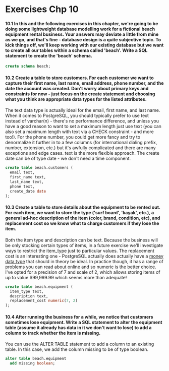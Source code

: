 # Exercises Chp 10

#### 10.1 In this and the following exercises in this chapter, we're going to be doing some lightweight database modelling work for a fictional beach equipment rental business. Your answers may deviate a little from mine as we go, and that's fine - database design is a quite subjective topic. To kick things off, we'll keep working with our existing database but we want to create all our tables within a schema called 'beach'. Write a SQL statement to create the 'beach' schema.

```sql
create schema beach;
```

#### 10.2 Create a table to store customers. For each customer we want to capture their first name, last name, email address, phone number, and the date the account was created. Don't worry about primary keys and constraints for now - just focus on the create statement and choosing what you think are appropriate data types for the listed attributes.

The text data type is actually ideal for the email, first name, and last name. When it comes to PostgreSQL, you should typically prefer to use text instead of varchar(n) - there's no performance difference, and unless you have a good reason to want to set a maximum length just use text (you can also set a maximum length with text via a CHECK constraint - and more too!). For the phone number, you could get more fancy and try to denormalize it further in to a few columns (for international dialing prefix, number, extension, etc.) but it's awfully complicated and there are many exceptions and edge cases. text is the more flexible approach. The create date can be of type date - we don't need a time component. 

```sql
create table beach.customers (
  email text,
  first_name text,
  last_name text,
  phone text,
  create_date date
);
```

#### 10.3 Create a table to store details about the equipment to be rented out. For each item, we want to store the type ('surf board', 'kayak', etc.), a general ad-hoc description of the item (color, brand, condition, etc), and replacement cost so we know what to charge customers if they lose the item.

Both the item type and description can be text. Because the business will be only stocking certain types of items, in a future exercise we'll investigate ways to restrict the item_type just to particular values. The replacement cost is an interesting one - PostgreSQL actually does actually have a [money data type](https://www.postgresql.org/docs/current/datatype-money.html) that should in theory be ideal. In practice though, it has a range of problems you can read about online and so numeric is the better choice. I've opted for a precision of 7 and scale of 2, which allows storing items of up to value $99,999.99 which seems more than adequate! 

```sql
create table beach.equipment (
  item_type text,
  description text,
  replacement_cost numeric(7, 2)
);
```

#### 10.4 After running the business for a while, we notice that customers sometimes lose equipment. Write a SQL statement to alter the equipment table (assume it already has data in it we don't want to lose) to add a column to track whether the item is missing.

You can use the ALTER TABLE statement to add a column to an existing table. In this case, we add the column missing to be of type boolean. 

```sql
alter table beach.equipment
  add missing boolean;
```

#### 

```sql

```

#### 

```sql

```

#### 

```sql

```

#### 

```sql

```

#### 

```sql

```

#### 

```sql

```

#### 

```sql

```

#### 

```sql

```

#### 

```sql

```

#### 

```sql

```

